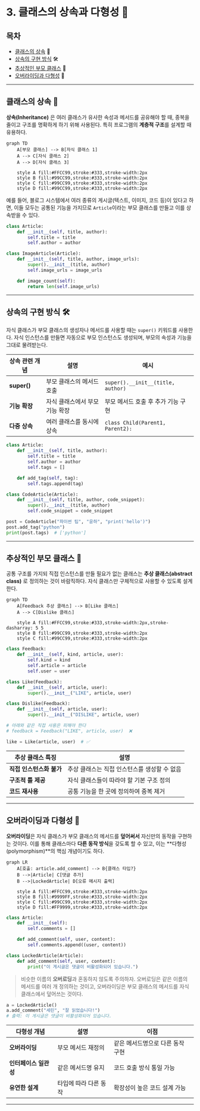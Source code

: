 # 3. 클래스의 상속과 다형성 🧬

## 목차
- [클래스의 상속](#클래스의-상속) 🔄
- [상속의 구현 방식](#상속의-구현-방식) 🛠️
- [추상적인 부모 클래스](#추상적인-부모-클래스) 📝
- [오버라이딩과 다형성](#오버라이딩과-다형성) 🔄

---

## 클래스의 상속 🔄

**상속(Inheritance)** 은 여러 클래스가 유사한 속성과 메서드를 공유해야 할 때, 중복을 줄이고 구조를 명확하게 하기 위해 사용된다. 특히 프로그램의 **계층적 구조**를 설계할 때 유용하다.

```mermaid
graph TD
    A[부모 클래스] --> B[자식 클래스 1]
    A --> C[자식 클래스 2]
    A --> D[자식 클래스 3]
    
    style A fill:#FFCC99,stroke:#333,stroke-width:2px
    style B fill:#99CC99,stroke:#333,stroke-width:2px
    style C fill:#99CC99,stroke:#333,stroke-width:2px
    style D fill:#99CC99,stroke:#333,stroke-width:2px
```

예를 들어, 블로그 시스템에서 여러 종류의 게시글(텍스트, 이미지, 코드 등)이 있다고 하면, 이들 모두는 공통된 기능을 가지므로 `Article`이라는 부모 클래스를 만들고 이를 상속받을 수 있다.

```python
class Article:
    def __init__(self, title, author):
        self.title = title
        self.author = author

class ImageArticle(Article):
    def __init__(self, title, author, image_urls):
        super().__init__(title, author)
        self.image_urls = image_urls

    def image_count(self):
        return len(self.image_urls)
```

---

## 상속의 구현 방식 🛠️

자식 클래스가 부모 클래스의 생성자나 메서드를 사용할 때는 `super()` 키워드를 사용한다. 자식 인스턴스를 만들면 자동으로 부모 인스턴스도 생성되며, 부모의 속성과 기능을 그대로 물려받는다.

| 상속 관련 개념 | 설명 | 예시 |
|--------------|------|------|
| **super()** | 부모 클래스의 메서드 호출 | `super().__init__(title, author)` |
| **기능 확장** | 자식 클래스에서 부모 기능 확장 | 부모 메서드 호출 후 추가 기능 구현 |
| **다중 상속** | 여러 클래스를 동시에 상속 | `class Child(Parent1, Parent2):` |

```python
class Article:
    def __init__(self, title, author):
        self.title = title
        self.author = author
        self.tags = []

    def add_tag(self, tag):
        self.tags.append(tag)

class CodeArticle(Article):
    def __init__(self, title, author, code_snippet):
        super().__init__(title, author)
        self.code_snippet = code_snippet

post = CodeArticle("파이썬 팁", "윤하", "print('hello')")
post.add_tag("python")
print(post.tags)  # ['python']
```

---

## 추상적인 부모 클래스 📝

공통 구조를 가지되 직접 인스턴스를 만들 필요가 없는 클래스는 **추상 클래스(abstract class)** 로 정의하는 것이 바람직하다. 자식 클래스만 구체적으로 사용할 수 있도록 설계한다.

```mermaid
graph TD
    A[Feedback 추상 클래스] --> B[Like 클래스]
    A --> C[Dislike 클래스]
    
    style A fill:#FFCC99,stroke:#333,stroke-width:2px,stroke-dasharray: 5 5
    style B fill:#99CC99,stroke:#333,stroke-width:2px
    style C fill:#99CC99,stroke:#333,stroke-width:2px
```

```python
class Feedback:
    def __init__(self, kind, article, user):
        self.kind = kind
        self.article = article
        self.user = user

class Like(Feedback):
    def __init__(self, article, user):
        super().__init__("LIKE", article, user)

class Dislike(Feedback):
    def __init__(self, article, user):
        super().__init__("DISLIKE", article, user)
```

```python
# 아래와 같은 직접 사용은 피해야 한다
# feedback = Feedback("LIKE", article, user)  ❌

like = Like(article, user)  # ✅
```

| 추상 클래스 특징 | 설명 |
|--------------|------|
| **직접 인스턴스화 불가** | 추상 클래스는 직접 인스턴스를 생성할 수 없음 |
| **구조적 틀 제공** | 자식 클래스들이 따라야 할 기본 구조 정의 |
| **코드 재사용** | 공통 기능을 한 곳에 정의하여 중복 제거 |

---

## 오버라이딩과 다형성 🔄

**오버라이딩**은 자식 클래스가 부모 클래스의 메서드를 **덮어써서** 자신만의 동작을 구현하는 것이다. 이를 통해 클래스마다 **다른 동작 방식**을 갖도록 할 수 있고, 이는 **다형성(polymorphism)**의 핵심 개념이기도 하다.

```mermaid
graph LR
    A[호출: article.add_comment] --> B{클래스 타입?}
    B -->|Article| C[댓글 추가]
    B -->|LockedArticle| D[오류 메시지 출력]
    
    style A fill:#FFCC99,stroke:#333,stroke-width:2px
    style B fill:#9999FF,stroke:#333,stroke-width:2px
    style C fill:#99CC99,stroke:#333,stroke-width:2px
    style D fill:#FF9999,stroke:#333,stroke-width:2px
```

```python
class Article:
    def __init__(self):
        self.comments = []

    def add_comment(self, user, content):
        self.comments.append((user, content))

class LockedArticle(Article):
    def add_comment(self, user, content):
        print("이 게시글은 댓글이 비활성화되어 있습니다.")
```
> 비슷한 이름의 **오버로딩**과 혼동하지 않도록 주의하자. 오버로딩은 같은 이름의 메서드를 여러 개 정의하는 것이고, 오버라이딩은 부모 클래스의 메서드를 자식 클래스에서 덮어쓰는 것이다.

```python
a = LockedArticle()
a.add_comment("세린", "잘 읽었습니다!")  
# 출력: 이 게시글은 댓글이 비활성화되어 있습니다.
```

| 다형성 개념 | 설명 | 이점 |
|-----------|------|------|
| **오버라이딩** | 부모 메서드 재정의 | 같은 메서드명으로 다른 동작 구현 |
| **인터페이스 일관성** | 같은 메서드명 유지 | 코드 호출 방식 통일 가능 |
| **유연한 설계** | 타입에 따라 다른 동작 | 확장성이 높은 코드 설계 가능 |

---


